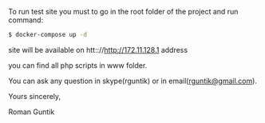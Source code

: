 To run test site you must to go in the root folder of the project and run command:
```sh
$ docker-compose up -d
```
site will be available on htt:://http://172.11.128.1 address

you can find all php scripts in www folder.

You can ask any question in skype(rguntik) or in email(rguntik@gmail.com).

Yours sincerely,

Roman Guntik

